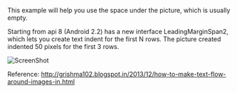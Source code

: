 This example will help you use the space under the picture, which is usually empty.

Starting from api 8 (Android 2.2) has a new interface LeadingMarginSpan2, which lets you create text indent for the first N rows. The picture created indented 50 pixels for the first 3 rows.



![ScreenShot](http://3.bp.blogspot.com/-i1WQficEeFQ/UvhkXBJS4SI/AAAAAAAAA0g/RV1i9z1vgHE/s1600/margin.PNG)


Reference: http://grishma102.blogspot.in/2013/12/how-to-make-text-flow-around-images-in.html
